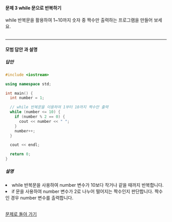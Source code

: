 #### 문제 3 while 문으로 반복하기
while 반복문을 활용하여 1~10까지 숫자 중 짝수만 출력하는 프로그램을 만들어 보세요.
<br/><br/>

---

#### 모범 답안 과 설명
##### 답안
```cpp
#include <iostream>

using namespace std;

int main() {
  int number = 1;

  // while 반복문을 이용하여 1부터 10까지 짝수만 출력
  while (number <= 10) {
    if (number % 2 == 0) {
      cout << number << " ";
    }
    number++;
  }

  cout << endl;

  return 0;
}
```
##### 설명
<li>while 반복문을 사용하여 number 변수가 10보다 작거나 같을 때까지 반복합니다.</li>
<li>if 문을 사용하여 number 변수가 2로 나누어 떨어지는 짝수인지 판단합니다. 짝수인 경우 number 변수를 출력합니다.</li><br>

[문제로 돌아 가기](README.md "문제로 돌아 가기")

